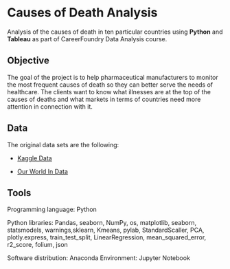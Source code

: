 # Causes of Death Analysis
Analysis of the causes of death in ten particular countries using **Python** and **Tableau** as part of CareerFoundry Data Analysis course.

## Objective
The goal of the project is to help pharmaceutical manufacturers to monitor the most frequent causes of death so they can better serve the needs of healthcare. The clients want to know what illnesses are at the top of the causes of deaths and what markets in terms of countries need more attention in connection with it. 

## Data
The original data sets are the following:

- [Kaggle Data](https://www.kaggle.com/code/saisandeepjallepalli/cause-of-deaths-complete-data-analysis/data)

- [Our World In Data](https://ourworldindata.org/)

## Tools
Programming language: Python

Python libraries: Pandas, seaborn, NumPy, os, matplotlib, seaborn, statsmodels, warnings,sklearn, Kmeans, pylab, StandardScaller, PCA, plotly.express, train_test_split, LinearRegression, mean_squared_error, r2_score, folium, json

Software distribution: Anaconda
Environment: Jupyter Notebook
